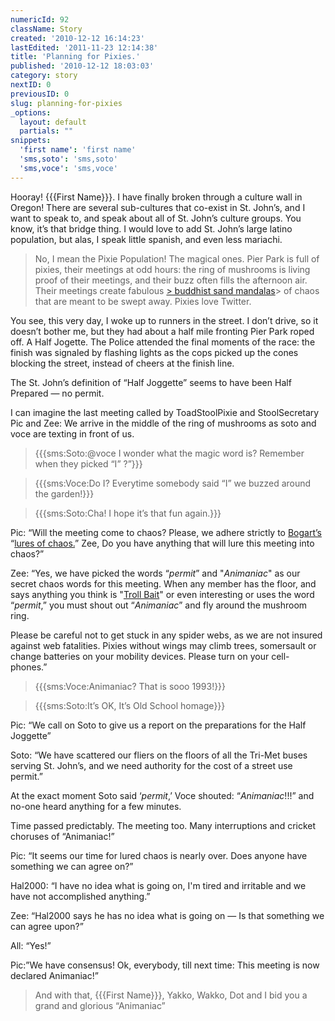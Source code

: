 ```yaml
---
numericId: 92
className: Story
created: '2010-12-12 16:14:23'
lastEdited: '2011-11-23 12:14:38'
title: 'Planning for Pixies.'
published: '2010-12-12 18:03:03'
category: story
nextID: 0
previousID: 0
slug: planning-for-pixies
_options:
  layout: default
  partials: ""
snippets:
  'first name': 'first name'
  'sms,soto': 'sms,soto'
  'sms,voce': 'sms,voce'
---
```

Hooray! {{{First Name}}}. I have finally broken through a culture wall in Oregon! There are several sub-cultures that co-exist in St. John’s, and I want to speak to, and speak about all of St. John’s culture groups. You know, it’s that bridge thing. I would love to add St. John’s large latino population, but alas, I speak little spanish, and even less mariachi.

> No, I mean the Pixie Population! The magical ones. Pier Park is full of pixies, their meetings at odd hours: the ring of mushrooms is living proof of their meetings, and their buzz often fills the afternoon air. Their meetings create fabulous [> buddhist sand mandalas][0]>  of chaos that are meant to be swept away. Pixies love Twitter.

You see, this very day, I woke up to runners in the street. I don’t drive, so it doesn’t bother me, but they had about a half mile fronting Pier Park roped off. A Half Jogette. The Police attended the final moments of the race: the finish was signaled by flashing lights as the cops picked up the cones blocking the street, instead of cheers at the finish line.

The St. John’s definition of “Half Joggette” seems to have been Half Prepared — no permit.

I can imagine the last meeting called by ToadStoolPixie and StoolSecretary Pic and Zee: We arrive in the middle of the ring of mushrooms as soto and voce are texting in front of us.

> {{{sms:Soto:@voce I wonder what the magic word is? Remember when they picked “I” ?”}}}

> {{{sms:Voce:Do I? Everytime somebody said “I” we buzzed around the garden!}}}

> {{{sms:Soto:Cha! I hope it’s that fun again.}}}

Pic: “Will the meeting come to chaos? Please, we adhere strictly to [Bogart’s][1] “[lures of chaos.][2]” Zee, Do you have anything that will lure this meeting into chaos?”

Zee: “Yes, we have picked the words “_permit_” and "_Animaniac_" as our secret chaos words for this meeting. When any member has the floor, and says anything you think is "[Troll Bait][3]" or even interesting or uses the word “_permit_,” you must shout out “_Animaniac_” and fly around the mushroom ring.

Please be careful not to get stuck in any spider webs, as we are not insured against web fatalities. Pixies without wings may climb trees, somersault or change batteries on your mobility devices. Please turn on your cell-phones.”

> {{{sms:Voce:Animaniac? That is sooo 1993!}}}

> {{{sms:Soto:It’s OK, It’s Old School homage}}}

Pic: “We call on Soto to give us a report on the preparations for the Half Joggette” 

Soto: “We have scattered our fliers on the floors of all the Tri-Met buses serving St. John’s, and we need authority for the cost of a street use permit.”

At the exact moment Soto said ‘_permit_,’ Voce shouted: “_Animaniac_!!!” and no-one heard anything for a few minutes.

Time passed predictably. The meeting too. Many interruptions and cricket choruses of “Animaniac!”

Pic: “It seems our time for lured chaos is nearly over. Does anyone have something we can agree on?”

Hal2000: “I have no idea what is going on, I'm tired and irritable and we have not accomplished anything.”

Zee: “Hal2000 says he has no idea what is going on — Is that something we can agree upon?”

All: “Yes!”

Pic:”We have consensus! Ok, everybody, till next time: This meeting is now declared Animaniac!”

> And with that, {{{First Name}}}, Yakko, Wakko, Dot and I bid you a grand and glorious “Animaniac” 


[0]: http://www.google.com/imgres?imgurl=http://www.karinenglish.com/wp-content/uploads/2010/02/sand-mandala.jpg&amp;imgrefurl=http://www.karinenglish.com/%3Fm%3D201002&amp;h=450&amp;w=600&amp;sz=120&amp;tbnid=o4rkmlCy0S3HjM:&amp;tbnh=101&amp;tbnw=135&amp;prev=/images%3Fq%3Dsand%2Bmandala&amp;zoom=1&amp;q=sand+mandala&amp;usg=__Wjo8SPnSP4qUa2ZkFQASIxL1YD4=&amp;sa=X&amp;ei=GHwFTcztEZPWtQOuzaCaDQ&amp;ved=0CCYQ9QEwAg
[1]: http://en.wikipedia.org/wiki/Boggart
[2]: http://www.google.com/search?&amp;rls=en&amp;q=rules+of+order&amp;ie=UTF-8&amp;oe=UTF-8
[3]: http://artoftrolling.memebase.com/
